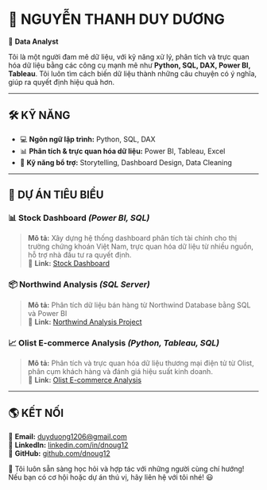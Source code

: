 # 🎯 **NGUYỄN THANH DUY DƯƠNG**  
🚀 **Data Analyst**

Tôi là một người đam mê dữ liệu, với kỹ năng xử lý, phân tích và trực quan hóa dữ liệu bằng các công cụ mạnh mẽ như **Python, SQL, DAX, Power BI, Tableau**. Tôi luôn tìm cách biến dữ liệu thành những câu chuyện có ý nghĩa, giúp ra quyết định hiệu quả hơn.

---

## 🛠️ **KỸ NĂNG**
- 💻 **Ngôn ngữ lập trình:** Python, SQL, DAX  
- 📊 **Phân tích & trực quan hóa dữ liệu:** Power BI, Tableau, Excel  
- 🎯 **Kỹ năng bổ trợ:** Storytelling, Dashboard Design, Data Cleaning  

---

## 🚀 **DỰ ÁN TIÊU BIỂU**

### 📊 **Stock Dashboard** *(Power BI, SQL)*  
> **Mô tả:** Xây dựng hệ thống dashboard phân tích tài chính cho thị trường chứng khoán Việt Nam, trực quan hóa dữ liệu từ nhiều nguồn, hỗ trợ nhà đầu tư ra quyết định.  
> 📎 **Link:** [Stock Dashboard](https://github.com/dnoug12/VietStock-Project)  

### 📦 **Northwind Analysis** *(SQL Server)*  
> **Mô tả:** Phân tích dữ liệu bán hàng từ Northwind Database bằng SQL và Power BI  
> 📎 **Link:** [Northwind Analysis Project](https://github.com/dnoug12/Northwind-Project-use-SQL-Server)  

### 📈 **Olist E-commerce Analysis** *(Python, Tableau, SQL)*  
> **Mô tả:** Phân tích và trực quan hóa dữ liệu thương mại điện tử từ Olist, phân cụm khách hàng và đánh giá hiệu suất kinh doanh.  
> 📎 **Link:** [Olist E-commerce Analysis](https://github.com/dnoug12/Olist-Ecomerce-Analysis-Project)  

---

## 🌎 **KẾT NỐI**
📧 **Email:** duyduong1206@gmail.com  
🔗 **LinkedIn:** [linkedin.com/in/dnoug12](https://www.linkedin.com/in/dnoug12/)  
📂 **GitHub:** [github.com/dnoug12](https://github.com/dnoug12)  

🚀 Tôi luôn sẵn sàng học hỏi và hợp tác với những người cùng chí hướng! Nếu bạn có cơ hội hoặc dự án thú vị, hãy liên hệ với tôi nhé! 😃

